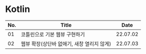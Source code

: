 # Kotlin

|No.|Title|Date
|---|---|---|
|01|코틀린으로 기본 웹뷰 구현하기|22.07.02|
|02|웹뷰 확장(상단바 없애기, 새창 열리지 않게)|22.07.03|
